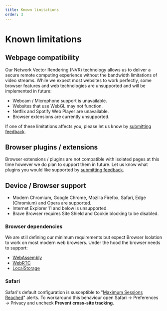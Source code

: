 ```yaml
---
title: Known limitations
order: 3
---
```


# Known limitations

## Webpage compatibility

Our Network Vector Rendering (NVR) technology allows us to deliver a secure remote computing experience without the bandwidth limitations of video streams. While we expect most websites to work perfectly, some browser features and web technologies are unsupported and will be implemented in future:

- Webcam / Microphone support is unavailable.
- Websites that use WebGL may not function.
- Netflix and Spotify Web Player are unavailable.
- Browser extensions are currently unsupported.

If one of these limitations affects you, please let us know by [submitting feedback](/feedback).

## Browser plugins / extensions

Browser extensions / plugins are not compatible with isolated pages at this time however we do plan to support them in future. Let us know what plugins you would like supported by [submitting feedback](/feedback).

## Device / Browser support

- Modern Chromium, Google Chrome, Mozilla Firefox, Safari, Edge (Chromium) and Opera are supported.
- Internet Explorer 11 and below is unsupported.
- Brave Browser requires Site Shield and Cookie blocking to be disabled.

### Browser dependencies

We are still defining our minimum requirements but expect Browser Isolation to work on most modern web browsers. Under the hood the browser needs to support:

- [WebAssembly](https://caniuse.com/?search=wasm)
- [WebRTC](https://caniuse.com/?search=webrtc)
- [LocalStorage](https://caniuse.com/?search=localstorage)

### Safari

Safari's default configuration is susceptible to "[Maximum Sessions Reached](/feedback/faq#why-do-i-see-a-maximum-sessions-reached)" alerts. To workaround this behaviour open Safari → Preferences → Privacy and uncheck **Prevent cross-site tracking**.
